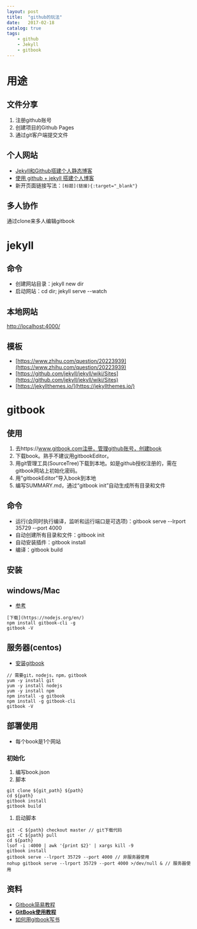 ```yaml
---
layout: post
title:  "github的玩法"
date:   2017-02-18
catalog: true
tags:
    - github
    - Jekyll
    - gitbook
---
```


# 用途
## 文件分享
1. 注册github账号
2. 创建项目的Github Pages
3. 通过git客户端提交文件

## 个人网站
- [Jekyll和Github搭建个人静态博客](http://pwnny.cn/original/2016/06/26/MakeBlog.html)
- [使用 github + jekyll 搭建个人博客](http://www.cnblogs.com/wangfupeng1988/p/5702324.html)
- 新开页面链接写法：```[标题](链接){:target="_blank"}```

## 多人协作
通过clone来多人编辑gitbook

# jekyll

## 命令
- 创建网站目录：jekyll new dir
- 启动网站：cd dir; jekyll serve --watch

## 本地网站
[http://localhost:4000/](http://localhost:4000/)

## 模板
- [https://www.zhihu.com/question/20223939](https://www.zhihu.com/question/20223939)
- [https://github.com/jekyll/jekyll/wiki/Sites](https://github.com/jekyll/jekyll/wiki/Sites)
- [https://jekyllthemes.io/](https://jekyllthemes.io/)


# gitbook
## 使用
1. 去https://www.gitbook.com注册，管理github账号，创建book
1. 下载book。熟手不建议用gitbookEditor。
  1. 用git管理工具(SourceTree)下载到本地。如是github授权注册的，需在gitbook网站上初始化密码。
  1. 用"gitbookEditor"导入book到本地
1. 编写SUMMARY.md，通过“gitbook init”自动生成所有目录和文件

## 命令
- 运行(会同时执行编译，监听和运行端口是可选项)：gitbook serve --lrport 35729 --port 4000
- 自动创建所有目录和文件：gitbook init
- 自动安装插件：gitbook install
- 编译：gitbook build

## 安装
## windows/Mac
* [参考](https://www.cnblogs.com/Lam7/p/6109872.html)
```
[下载](https://nodejs.org/en/)
npm install gitbook-cli -g
gitbook -V
```

## 服务器(centos)
* [安装gitbook](http://www.jianshu.com/p/4ddfe52a27e4)
```
// 需要git，nodejs，npm，gitbook
yum -y install git
yum -y install nodejs
yum -y install npm
npm install -g gitbook
npm install -g gitbook-cli
gitbook -V
```

## 部署使用
* 每个book是1个网站

### 初始化
1. 编写book.json
1. 脚本
```
git clone ${git_path} ${path}
cd ${path}
gitbook install
gitbook build
```
1. 启动脚本
```
git -C ${path} checkout master // git下载代码
git -C ${path} pull
cd ${path}
lsof -i :4000 | awk '{print $2}' | xargs kill -9
gitbook install
gitbook serve --lrport 35729 --port 4000 // 非服务器使用
nohup gitbook serve --lrport 35729 --port 4000 >/dev/null & // 服务器使用
```

## 资料
- [Gitbook简易教程](https://segmentfault.com/a/1190000005859901)
- **[GitBook使用教程](http://gitbook.zhangjikai.com/)**
- [如何用gitbook写书](http://blog.csdn.net/maray/article/details/50067821)
